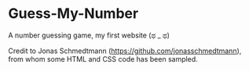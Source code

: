 # Guess-My-Number

A number guessing game, my first website (ಥ _ ಥ)

Credit to Jonas Schmedtmann (https://github.com/jonasschmedtmann), from whom some HTML and CSS code has been sampled. 
